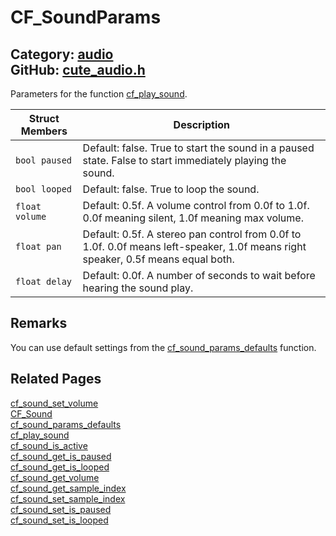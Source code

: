 # CF_SoundParams

Category: [audio](https://github.com/RandyGaul/cute_framework/blob/master/docs/api_reference?id=audio)  
GitHub: [cute_audio.h](https://github.com/RandyGaul/cute_framework/blob/master/include/cute_audio.h)  
---

Parameters for the function [cf_play_sound](https://github.com/RandyGaul/cute_framework/blob/master/docs/audio/cf_play_sound.md).

Struct Members | Description
--- | ---
`bool paused` | Default: false. True to start the sound in a paused state. False to start immediately playing the sound.
`bool looped` | Default: false. True to loop the sound.
`float volume` | Default: 0.5f. A volume control from 0.0f to 1.0f. 0.0f meaning silent, 1.0f meaning max volume.
`float pan` | Default: 0.5f. A stereo pan control from 0.0f to 1.0f. 0.0f means left-speaker, 1.0f means right speaker, 0.5f means equal both.
`float delay` | Default: 0.0f. A number of seconds to wait before hearing the sound play.

## Remarks

You can use default settings from the [cf_sound_params_defaults](https://github.com/RandyGaul/cute_framework/blob/master/docs/audio/cf_sound_params_defaults.md) function.

## Related Pages

[cf_sound_set_volume](https://github.com/RandyGaul/cute_framework/blob/master/docs/audio/cf_sound_set_volume.md)  
[CF_Sound](https://github.com/RandyGaul/cute_framework/blob/master/docs/audio/cf_sound.md)  
[cf_sound_params_defaults](https://github.com/RandyGaul/cute_framework/blob/master/docs/audio/cf_sound_params_defaults.md)  
[cf_play_sound](https://github.com/RandyGaul/cute_framework/blob/master/docs/audio/cf_play_sound.md)  
[cf_sound_is_active](https://github.com/RandyGaul/cute_framework/blob/master/docs/audio/cf_sound_is_active.md)  
[cf_sound_get_is_paused](https://github.com/RandyGaul/cute_framework/blob/master/docs/audio/cf_sound_get_is_paused.md)  
[cf_sound_get_is_looped](https://github.com/RandyGaul/cute_framework/blob/master/docs/audio/cf_sound_get_is_looped.md)  
[cf_sound_get_volume](https://github.com/RandyGaul/cute_framework/blob/master/docs/audio/cf_sound_get_volume.md)  
[cf_sound_get_sample_index](https://github.com/RandyGaul/cute_framework/blob/master/docs/audio/cf_sound_get_sample_index.md)  
[cf_sound_set_sample_index](https://github.com/RandyGaul/cute_framework/blob/master/docs/audio/cf_sound_set_sample_index.md)  
[cf_sound_set_is_paused](https://github.com/RandyGaul/cute_framework/blob/master/docs/audio/cf_sound_set_is_paused.md)  
[cf_sound_set_is_looped](https://github.com/RandyGaul/cute_framework/blob/master/docs/audio/cf_sound_set_is_looped.md)  
